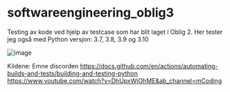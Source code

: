 # softwareengineering_oblig3

Testing av kode ved hjelp av testcase som har blit laget i Oblig 2.
Her tester jeg også med Python versjon: 3.7, 3.8, 3.9 og 3.10

![image](https://user-images.githubusercontent.com/111960714/198299457-82c62d35-d537-4594-8861-c47c046882dd.png)





Kildene:
Emne discorden
https://docs.github.com/en/actions/automating-builds-and-tests/building-and-testing-python
https://www.youtube.com/watch?v=DhUpxWjOhME&ab_channel=mCoding

